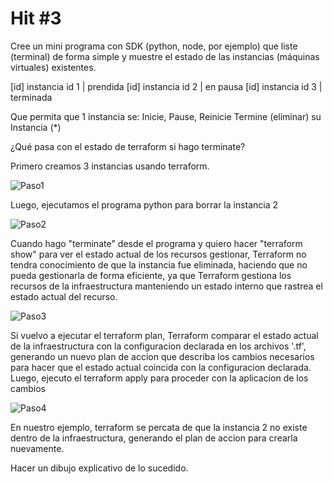 # Hit #3
Cree un mini programa con SDK (python, node, por ejemplo) que liste (terminal) de forma simple y muestre el estado de las instancias (máquinas virtuales) existentes.

[id] instancia id 1 | prendida
[id] instancia id 2 | en pausa
[id] instancia id 3 | terminada

Que permita que 1 instancia se:
    Inicie, 
    Pause, 
    Reinicie
    Termine (eliminar) su Instancia (*)

¿Qué pasa con el estado de terraform si hago terminate?

Primero creamos 3 instancias usando terraform.

![Paso1](https://github.com/LucasLatessa/SDyPP-G3/assets/63746351/7ae52f4e-d826-4828-94ee-6f3f640f42d5)

Luego, ejecutamos el programa python para borrar la instancia 2

![Paso2](https://github.com/LucasLatessa/SDyPP-G3/assets/63746351/114a1144-a1fe-4d5a-b97d-f302e29a8aa6)

Cuando hago "terminate" desde el programa y quiero hacer "terraform show" para ver el estado actual de los recursos gestionar, Terraform no tendra conocimiento de que la instancia fue eliminada, haciendo que no pueda gestionarla de forma eficiente, ya que Terraform gestiona los recursos de la infraestructura manteniendo un estado interno que rastrea el estado actual del recurso. 

![Paso3](https://github.com/LucasLatessa/SDyPP-G3/assets/63746351/8d497554-a517-4a00-809f-114b92ef5a1d)

Si vuelvo a ejecutar el terraform plan, Terraform comparar el estado actual de la infraestructura con la configuracion declarada en los archivos '.tf', generando un nuevo plan de accion que describa los cambios necesarios para hacer que el estado actual coincida con la configuracion declarada.
Luego, ejecuto el terraform apply para proceder con la aplicacion de los cambios

![Paso4](https://github.com/LucasLatessa/SDyPP-G3/assets/63746351/08db51ff-837c-41ab-83a3-1c6e3ce09c80)

En nuestro ejemplo, terraform se percata de que la instancia 2 no existe dentro de la infraestructura, generando el plan de accion para crearla nuevamente.

Hacer un dibujo explicativo de lo sucedido.
